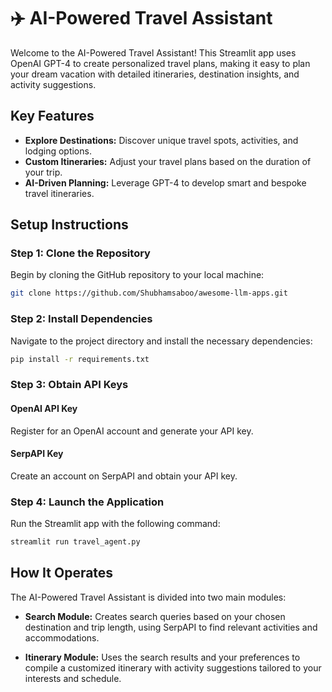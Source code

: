 # ✈️ AI-Powered Travel Assistant

Welcome to the AI-Powered Travel Assistant! This Streamlit app uses OpenAI GPT-4 to create personalized travel plans, making it easy to plan your dream vacation with detailed itineraries, destination insights, and activity suggestions.

## Key Features

- **Explore Destinations:** Discover unique travel spots, activities, and lodging options.
- **Custom Itineraries:** Adjust your travel plans based on the duration of your trip.
- **AI-Driven Planning:** Leverage GPT-4 to develop smart and bespoke travel itineraries.

## Setup Instructions

### Step 1: Clone the Repository

Begin by cloning the GitHub repository to your local machine:

```bash
git clone https://github.com/Shubhamsaboo/awesome-llm-apps.git
```
### Step 2: Install Dependencies

Navigate to the project directory and install the necessary dependencies:

```bash
pip install -r requirements.txt
```

### Step 3: Obtain API Keys

#### OpenAI API Key

Register for an OpenAI account and generate your API key.

#### SerpAPI Key

Create an account on SerpAPI and obtain your API key.

### Step 4: Launch the Application

Run the Streamlit app with the following command:

```bash
streamlit run travel_agent.py
```

## How It Operates

The AI-Powered Travel Assistant is divided into two main modules:

- **Search Module:** Creates search queries based on your chosen destination and trip length, using SerpAPI to find relevant activities and accommodations.

- **Itinerary Module:** Uses the search results and your preferences to compile a customized itinerary with activity suggestions tailored to your interests and schedule.